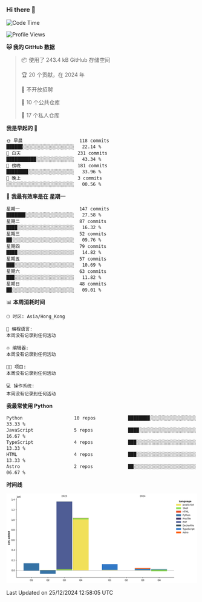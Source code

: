 ### Hi there 👋

<!--
**Mrzqd/Mrzqd** is a ✨ _special_ ✨ repository because its `README.md` (this file) appears on your GitHub profile.

Here are some ideas to get you started:

- 🔭 I’m currently working on ...
- 🌱 I’m currently learning ...
- 👯 I’m looking to collaborate on ...
- 🤔 I’m looking for help with ...
- 💬 Ask me about ...
- 📫 How to reach me: ...
- 😄 Pronouns: ...
- ⚡ Fun fact: ...
-->
<!--START_SECTION:waka-->
![Code Time](http://img.shields.io/badge/Code%20Time-260%20hrs%2011%20mins-blue)

![Profile Views](http://img.shields.io/badge/%E4%B8%AA%E4%BA%BA%E8%B5%84%E6%96%99%E8%A7%82%E7%9C%8B%E6%AC%A1%E6%95%B0-1-blue)

**🐱 我的 GitHub 数据** 

> 📦  使用了 243.4 kB GitHub 存储空间 
 > 
> 🏆 20 个贡献，在 2024 年
 > 
> 🚫 不开放招聘
 > 
> 📜 10 个公共仓库 
 > 
> 🔑 17 个私人仓库 
 > 
**我是早起的 🐤** 

```text
🌞 早晨                     118 commits         ██████░░░░░░░░░░░░░░░░░░░   22.14 % 
🌆 白天                     231 commits         ███████████░░░░░░░░░░░░░░   43.34 % 
🌃 傍晚                     181 commits         ████████░░░░░░░░░░░░░░░░░   33.96 % 
🌙 晚上                     3 commits           ░░░░░░░░░░░░░░░░░░░░░░░░░   00.56 % 
```
📅 **我最有效率是在 星期一** 

```text
星期一                      147 commits         ███████░░░░░░░░░░░░░░░░░░   27.58 % 
星期二                      87 commits          ████░░░░░░░░░░░░░░░░░░░░░   16.32 % 
星期三                      52 commits          ██░░░░░░░░░░░░░░░░░░░░░░░   09.76 % 
星期四                      79 commits          ████░░░░░░░░░░░░░░░░░░░░░   14.82 % 
星期五                      57 commits          ███░░░░░░░░░░░░░░░░░░░░░░   10.69 % 
星期六                      63 commits          ███░░░░░░░░░░░░░░░░░░░░░░   11.82 % 
星期日                      48 commits          ██░░░░░░░░░░░░░░░░░░░░░░░   09.01 % 
```


📊 **本周消耗时间** 

```text
🕑︎ 时区: Asia/Hong_Kong

💬 编程语言: 
本周没有记录到任何活动

🔥 编辑器: 
本周没有记录到任何活动

🐱‍💻 项目: 
本周没有记录到任何活动

💻 操作系统: 
本周没有记录到任何活动
```

**我最常使用 Python** 

```text
Python                   10 repos            ████████░░░░░░░░░░░░░░░░░   33.33 % 
JavaScript               5 repos             ████░░░░░░░░░░░░░░░░░░░░░   16.67 % 
TypeScript               4 repos             ███░░░░░░░░░░░░░░░░░░░░░░   13.33 % 
HTML                     4 repos             ███░░░░░░░░░░░░░░░░░░░░░░   13.33 % 
Astro                    2 repos             ██░░░░░░░░░░░░░░░░░░░░░░░   06.67 % 
```



**时间线**

![Lines of Code chart](https://raw.githubusercontent.com/Mrzqd/Mrzqd/main/assets/bar_graph.png)


 Last Updated on 25/12/2024 12:58:05 UTC
<!--END_SECTION:waka-->
